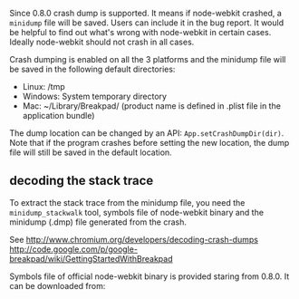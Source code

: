 Since 0.8.0 crash dump is supported. It means if node-webkit crashed, a `minidump` file will be saved. Users can include it in the bug report. It would be helpful to find out what's wrong with node-webkit in certain cases. Ideally node-webkit should not crash in all cases.

Crash dumping is enabled on all the 3 platforms and the minidump file will be saved in the following default directories:

 * Linux: /tmp
 * Windows: System temporary directory
 * Mac: ~/Library/Breakpad/<product name>  (product name is defined in .plist file in the application bundle)

The dump location can be changed by an API: `App.setCrashDumpDir(dir)`. Note that if the program crashes before setting the new location, the dump file will still be saved in the default location.

## decoding the stack trace ##

To extract the stack trace from the minidump file, you need the `minidump_stackwalk` tool, symbols file of node-webkit binary and the minidump (.dmp) file generated from the crash. 

See http://www.chromium.org/developers/decoding-crash-dumps  http://code.google.com/p/google-breakpad/wiki/GettingStartedWithBreakpad

Symbols file of official node-webkit binary is provided staring from 0.8.0. It can be downloaded from:

